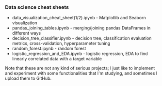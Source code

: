 ### Data science cheat sheets
- data_visualization_cheat_sheet(1/2).ipynb - Matplotlib and Seaborn visualization
- pandas_joining_tables.ipynb - merging/joining pandas DataFrames in different ways
- decision_tree_classifier.ipynb - decision tree, classification evaluation metrics, cross-validation, hyperparameter tuning
- random_forest.ipynb - random forest
- logistic_regression_and_EDA.ipynb - logistic regression, EDA to find linearly correlated data with a target variable

Note that these are not any kind of serious projects; I just like to implement and experiment with some functionalities that I'm studying, and sometimes I upload them to GitHub.

